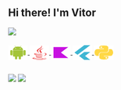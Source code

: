 ## Hi there! I'm Vitor 

 <div>
  <a href="https://github.com/rafaballerini">

  <img height="180em" src="https://github-readme-stats.vercel.app/api/top-langs/?username=curucu&layout=compact&langs_count=7&theme=github_dark"/>
</div>

<div style="display: inline_block"><br>
 <img align="center" alt="Vitor Java" height="30" width="40" src="https://raw.githubusercontent.com/devicons/devicon/master/icons/android/android-plain.svg">
 <img align="center" alt="Vitor Java" height="30" width="40" src="https://raw.githubusercontent.com/devicons/devicon/master/icons/java/java-plain.svg">
 <img align="center" alt="Vitor Java" height="30" width="40" src="https://raw.githubusercontent.com/devicons/devicon/master/icons/kotlin/kotlin-plain.svg"> 
 <img align="center" alt="Vitor Flutter" height="30" width="40" src="https://raw.githubusercontent.com/devicons/devicon/master/icons/flutter/flutter-plain.svg">
 <img align="center" alt="Vitor Python" height="30" width="40" src="https://raw.githubusercontent.com/devicons/devicon/master/icons/python/python-plain.svg">
</div>
  
##
 
<div> 
  <a href = "mailto:vivitor98@gmail.com"><img src="https://img.shields.io/badge/-Gmail-%23333?style=for-the-badge&logo=gmail&logoColor=white" target="_blank"></a>
  <a href="https://www.linkedin.com/in/vitor-souza-ab18191b3/" target="_blank"><img src="https://img.shields.io/badge/-LinkedIn-%230077B5?style=for-the-badge&logo=linkedin&logoColor=white" target="_blank"></a> 
</div>
